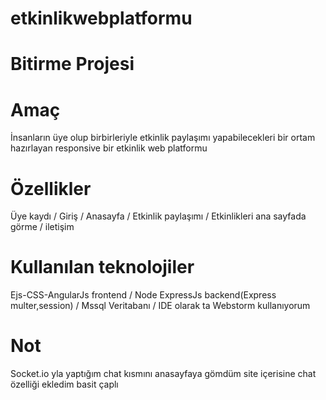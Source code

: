 # etkinlikwebplatformu
# Bitirme Projesi
# Amaç
İnsanların üye olup birbirleriyle etkinlik paylaşımı yapabilecekleri bir ortam hazırlayan responsive bir etkinlik web platformu
# Özellikler
Üye kaydı / Giriş / Anasayfa / Etkinlik paylaşımı / Etkinlikleri ana sayfada görme / iletişim
# Kullanılan teknolojiler
Ejs-CSS-AngularJs frontend / Node ExpressJs backend(Express multer,session) / Mssql Veritabanı / IDE olarak ta Webstorm kullanıyorum
# Not 
Socket.io yla yaptığım chat kısmını anasayfaya gömdüm site içerisine chat özelliği ekledim basit çaplı
